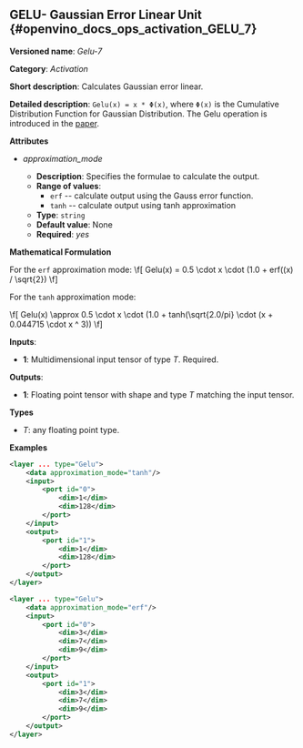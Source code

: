 ## GELU- Gaussian Error Linear Unit <a name="Gelu"></a> {#openvino_docs_ops_activation_GELU_7}

**Versioned name**: *Gelu-7*

**Category**: *Activation*

**Short description**: Calculates Gaussian error linear.

**Detailed description**: `Gelu(x) = x * Φ(x)`, where `Φ(x)` is the Cumulative Distribution Function for Gaussian Distribution.
The Gelu operation is introduced in the [paper](https://arxiv.org/abs/1606.08415).

**Attributes**

* *approximation_mode*

  * **Description**: Specifies the formulae to calculate the output.
  * **Range of values**:
    * `erf` -- calculate output using the Gauss error function.
    * `tanh` -- calculate output using tanh approximation
  * **Type**: `string`
  * **Default value**: None
  * **Required**: *yes*


**Mathematical Formulation**

For the `erf` approximation mode:
\f[
    Gelu(x) = 0.5 \cdot x \cdot (1.0 + erf((x) / \sqrt{2})
\f]

For the `tanh` approximation mode:

\f[
    Gelu(x) \approx 0.5 \cdot x \cdot (1.0 + tanh(\sqrt{2.0/pi} \cdot (x + 0.044715 \cdot x ^ 3))
\f]

**Inputs**:

*   **1**: Multidimensional input tensor of type *T*. Required.

**Outputs**:

*   **1**: Floating point tensor with shape and type *T* matching the input tensor.

**Types**

* *T*: any floating point type.

**Examples**

```xml
<layer ... type="Gelu">
    <data approximation_mode="tanh"/>
    <input>
        <port id="0">
            <dim>1</dim>
            <dim>128</dim>
        </port>
    </input>
    <output>
        <port id="1">
            <dim>1</dim>
            <dim>128</dim>
        </port>
    </output>
</layer>
```

```xml
<layer ... type="Gelu">
    <data approximation_mode="erf"/>
    <input>
        <port id="0">
            <dim>3</dim>
            <dim>7</dim>
            <dim>9</dim>
        </port>
    </input>
    <output>
        <port id="1">
            <dim>3</dim>
            <dim>7</dim>
            <dim>9</dim>
        </port>
    </output>
</layer>

```
